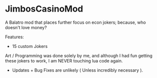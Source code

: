 # JimbosCasinoMod
A Balatro mod that places further focus on econ jokers; because, who doesn't love money?

Features:
- 15 custom Jokers

Art / Programming was done solely by me, and although I had fun getting these jokers to work, I am NEVER touching lua code again.
- Updates + Bug Fixes are unlikely ( Unless incredibly necessary ).
